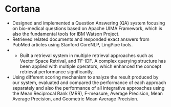Cortana
========

- Designed and implemented a Question Answering (QA) system focusing on bio-medical questions based on Apache UIMA Framework, which is also the fundamental tools for IBM Watson Project.
- Retrieved related documents and responded exact answers from PubMed articles using Stanford CoreNLP, LingPipe tools.
- - Built a retrieval system in multiple retrieval approaches such as Vector Space Retrival, and TF-IDF. A complex querying structure has been applied with multiple operators, which enhanced the concept retrieval performance significantly.
- Using different scoring mechanism to analyze the result produced by our system, evaluated and compared the performance of each approach separately and also the performance of all integrative approaches using the Mean Reciprocal Rank (MRR), F-measure, Average Precision, Mean Average Precision, and Geometric Mean Average Precision.


